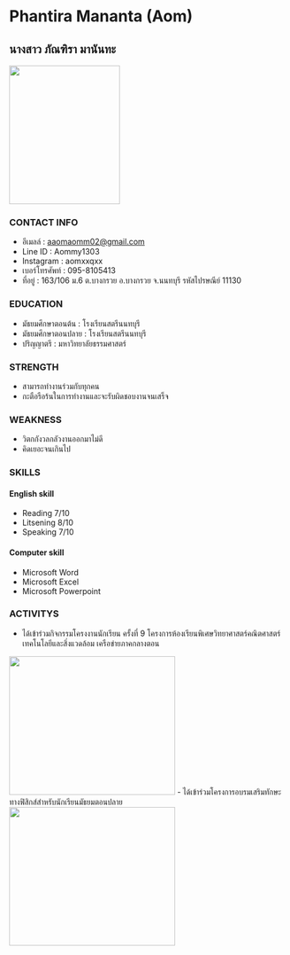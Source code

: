 # Phantira Mananta (Aom)
## นางสาว ภัณฑิรา มานันทะ
<img src="https://img.in.th/images/224aea04a3e765e14a2fbbf7a7a65899.jpg" width="200" height="250">

### CONTACT INFO
- อีเมลล์ : aaomaomm02@gmail.com
- Line ID : Aommy1303
- Instagram : aomxxqxx
- เบอร์โทรศัพท์ : 095-8105413
- ที่อยู่ : 163/106 ม.6 ต.บางกรวย อ.บางกรวย จ.นนทบุรี รหัสไปรษณีย์ 11130 
### EDUCATION
- มัธยมศึกษาตอนต้น : โรงเรียนสตรีนนทบุรี
- มัธยมศึกษาตอนปลาย : โรงเรียนสตรีนนทบุรี
- ปริญญาตรี : มหาวิทยาลัยธรรมศาสตร์
###  STRENGTH
- สามารถทำงานร่วมกับทุกคน
- กะตือรือร้นในการทำงานและจะรับผิดชอบงานจนเสร็จ
### WEAKNESS
- วิตกกังวลกลัวงานออกมาไม่ดี
- คิดเยอะจนเกินไป
### SKILLS
#### English skill
- Reading 7/10
- Litsening 8/10
- Speaking 7/10
#### Computer skill
- Microsoft Word
- Microsoft Excel
- Microsoft Powerpoint
### ACTIVITYS
- ได้เข้าร่วมกิจกรรมโครงงานนักเรียน ครั้งที่ 9 โครงการห้องเรียนพิเศษวิทยาศาสตร์คณิตศาสตร์ เทคโนโลยีและสิ่งแวดล้อม เครือข่ายภาคกลางตอน
<img src="https://img.in.th/images/a2db2636c584520deb3036769a0a8345.jpg" width="300" height="250">
- ได้เข้าร่วมโครงการอบรมเสริมทักษะทางฟิสิกส์สำหรับนักเรียนมัธยมตอนปลาย
<img src="https://img.in.th/images/28feb9cba08195f82bcc24807b424225.jpg" width="300" height="250">
